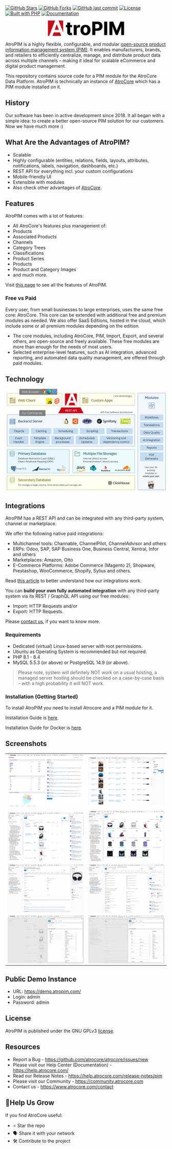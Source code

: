 [![GitHub Stars](https://img.shields.io/github/stars/atrocore/atropim?style=flat&logo=github&color=yellow)](https://github.com/atrocore/atropim/stargazers)
[![GitHub Forks](https://img.shields.io/github/forks/atrocore/atropim?style=flat&logo=github&color=orange)](https://github.com/atrocore/atropim/network/members)
[![GitHub last commit](https://img.shields.io/github/last-commit/atrocore/atropim)](https://github.com/atrocore/atropim/commits/master)
[![License](https://img.shields.io/github/license/atrocore/atropim)](https://github.com/atrocore/atropim/blob/master/LICENSE.txt)
[![Built with PHP](https://img.shields.io/badge/PHP-8.1%2B-blue?logo=php)](https://www.php.net/)
[![Documentation](https://img.shields.io/badge/Docs-Help%20Center-blueviolet)](https://help.atrocore.com/release-notes/pim)

<p align="center" width="100%">
<img src="_assets/atropim-logo.svg" alt="AtroPIM Logo" height="48">
</p>

AtroPIM is a highly flexible, configurable, and modular [open-source product information management system (PIM)](https://www.atropim.com). 
It enables manufacturers, brands, and retailers to efficiently centralize, manage, and distribute product data across multiple channels – making it ideal for scalable eCommerce and digital product management.
<!--
| Host            | URL                                          |
| --------------- | -------------------------------------------- |
| Main Repository | https://gitlab.atrocore.com/atrocore/atropim |
| Mirror (GitHub) | https://github.com/atrocore/atropim          |
-->

This repository contains source code for a PIM module for the AtroCore Data Platform. AtroPIM is technically an instance of [AtroCore](https://github.com/atrocore/atrocore) which has a PIM module installed on it.

## History
Our software has been in active development since 2018. It all began with a simple idea: to create a better open-source PIM solution for our customers.
Now we have much more :)


## What Are the Advantages of AtroPIM?

- Scalable
- Highly configurable (entities, relations, fields, layouts, attributes, notifications, labels, navigation, dashboards, etc.)
- REST API for everything incl. your custom configurations
- Mobile-friendly UI
- Extensible with modules
- Also check other advantages of [AtroCore](https://github.com/atrocore/atrocore).

## Features

AtroPIM comes with a lot of features:

- All AtroCore's features plus management of:
- Products
- Associated Products
- Channels
- Category Trees
- Classifications
- Product Series
- Products
- Product and Category Images
- and much more.

Visit [this page](https://www.atropim.com/en/features) to see all the features of AtroPIM.


### Free vs Paid

Every user, from small businesses to large enterprises, uses the same free core: AtroCore. This core can be extended with additional free and premium modules as needed.
We also offer SaaS Editions, hosted in the cloud, which include some or all premium modules depending on the edition.

- The core modules, including AtroCore, PIM, Import, Export, and several others, are open-source and freely available. These free modules are more than enough for the needs of most users.
- Selected enterprise-level features, such as AI integration, advanced reporting, and automated data quality management, are offered through paid modules.


## Technology

![Architecture and Technologies](_assets/architecture-and-technologies.png)


## Integrations

AtroPIM has a REST API and can be integrated with any third-party system, channel or marketplace. 

We offer the following native paid integrations:

- Multichannel tools: Channable, ChannelPilot, ChannelAdvisor and others
- ERPs: Odoo, SAP, SAP Business One, Business Central, Xentral, Infor and others
- Marketplaces: Amazon, Otto
- E-Commerce Platforms: Adobe Commerce (Magento 2), Shopware, Prestashop, WooCommerce, Shopify, Sylius and others.

Read [this article](https://store.atrocore.com/en/atrocore-integrations-for-erp-ecommerce-marketplaces) to better understand how our integrations work.

You can **build your own fully automated integration** with any third-party system via its REST / GraphQL API using our free modules: 
- Import: HTTP Requests and/or 
- Export: HTTP Requests.

Please [contact us](https://www.atropim.com/contact), if you want to know more.


### Requirements

* Dedicated (virtual) Linux-based server with root permissions. 
* Ubuntu as Operating System is recommended but not required.
* PHP 8.1 - 8.4
* MySQL 5.5.3 (or above) or PostgreSQL 14.9 (or above).

> Please note, system will definitely NOT work on a usual hosting, a managed server hosting should be checked on a case-by-case basis – with a high probability it will NOT work.

### Installation (Getting Started)

To install AtroPIM you need to install Atrocore and a PIM module for it.

Installation Guide is [here](https://help.atrocore.com/installation-and-maintenance/installation).

Installation Guide for Docker is [here](https://help.atrocore.com/installation-and-maintenance/installation/docker-configuration).

## Screenshots
|                                                                                          |                                                                                          |
| ---------------------------------------------------------------------------------------- | ---------------------------------------------------------------------------------------- |
| [![Dashboard](_assets/dashboard.png)](_assets/dashboard.png)                             | [![Files](_assets/files.png)](_assets/files.png)                                         |
| [![Product List](_assets/product-list.png)](_assets/product-list.png)                    | [![Product Cards](_assets/product-cards.png)](_assets/product-cards.png)                 |
| [![Product Details 1](_assets/product-details1.png)](_assets/product-details1.png)       | [![Product Details 2](_assets/product-details2.png)](_assets/product-details2.png)       |
| [![Layout Management 1](_assets/layout-management1.png)](_assets/layout-management1.png) | [![Layout Management 2](_assets/layout-management2.png)](_assets/layout-management2.png) |

## Public Demo Instance

- URL: https://demo.atropim.com/
- Login: admin
- Password: admin
     
## License

AtroPIM is published under the GNU GPLv3 [license](LICENSE.txt).


## Resources

- Report a Bug - https://github.com/atrocore/atrocore/issues/new
- Please visit our Help Center (Documentation) - https://help.atrocore.com/
- Read our Release Notes - https://help.atrocore.com/release-notes/pim
- Please visit our Community - https://community.atrocore.com
- Сontact us - https://www.atrocore.com/contact


## 📌Help Us Grow

If you find AtroCore useful:

- ⭐ Star the repo
- 🗣️ Share it with your network
- 🛠️ Contribute to the project
